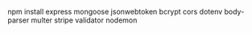 npm install express mongoose jsonwebtoken bcrypt cors dotenv body-parser multer stripe validator nodemon
